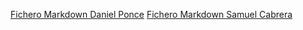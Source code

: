 
[Fichero Markdown Daniel Ponce](danielponce.md)
[Fichero Markdown Samuel Cabrera](samuelcabrera.md)
